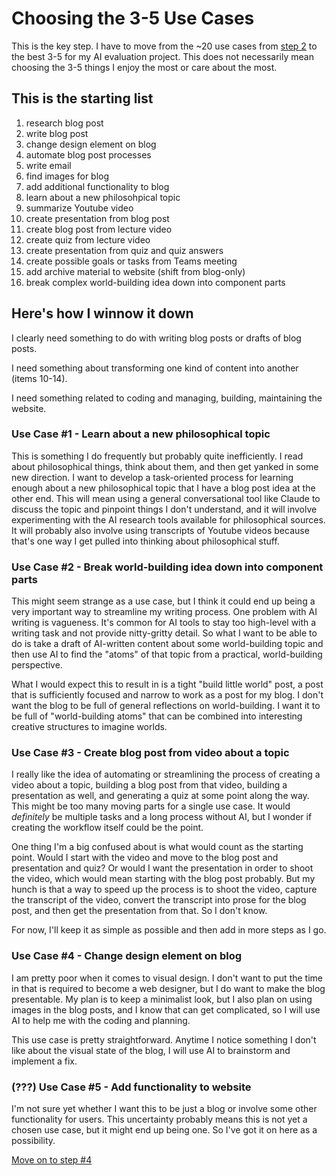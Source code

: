 # Choosing the 3-5 Use Cases

This is the key step. I have to move from the ~20 use cases from [step 2](step-2.md) to the best 3-5 for my AI evaluation project. This does not necessarily mean choosing the 3-5 things I enjoy the most or care about the most.

## This is the starting list

1. research blog post
2. write blog post
3. change design element on blog
4. automate blog post processes
5. write email
6. find images for blog
7. add additional functionality to blog
8. learn about a new philosohpical topic
9. summarize Youtube video
10. create presentation from blog post
11. create blog post from lecture video
12. create quiz from lecture video
13. create presentation from quiz and quiz answers
14. create possible goals or tasks from Teams meeting
15. add archive material to website (shift from blog-only)
16. break complex world-building idea down into component parts

## Here's how I winnow it down

I clearly need something to do with writing blog posts or drafts of blog posts.

I need something about transforming one kind of content into another (items 10-14).

I need something related to coding and managing, building, maintaining the website.


### Use Case #1 - Learn about a new philosophical topic

This is something I do frequently but probably quite inefficiently. I read about philosophical things, think about them, and then get yanked in some new direction. I want to develop a task-oriented process for learning enough about a new philosophical topic that I have a blog post idea at the other end. This will mean using a general conversational tool like Claude to discuss the topic and pinpoint things I don't understand, and it will involve experimenting with the AI research tools available for philosophical sources. It will probably also involve using transcripts of Youtube videos because that's one way I get pulled into thinking about philosophical stuff.


### Use Case #2 - Break world-building idea down into component parts

This might seem strange as a use case, but I think it could end up being a very important way to streamline my writing process. One problem with AI writing is vagueness. It's common for AI tools to stay too high-level with a writing task and not provide nitty-gritty detail. So what I want to be able to do is take a draft of AI-written content about some world-building topic and then use AI to find the "atoms" of that topic from a practical, world-building perspective.

What I would expect this to result in is a tight "build little world" post, a post that is sufficiently focused and narrow to work as a post for my blog. I don't want the blog to be full of general reflections on world-building. I want it to be full of "world-building atoms" that can be combined into interesting creative structures to imagine worlds.


### Use Case #3 - Create blog post from video about a topic

I really like the idea of automating or streamlining the process of creating a video about a topic, building a blog post from that video, building a presentation as well, and generating a quiz at some point along the way. This might be too many moving parts for a single use case. It would _definitely_ be multiple tasks and a long process without AI, but I wonder if creating the workflow itself could be the point.

One thing I'm a big confused about is what would count as the starting point. Would I start with the video and move to the blog post and presentation and quiz? Or would I want the presentation in order to shoot the video, which would mean starting with the blog post probably. But my hunch is that a way to speed up the process is to shoot the video, capture the transcript of the video, convert the transcript into prose for the blog post, and then get the presentation from that. So I don't know.

For now, I'll keep it as simple as possible and then add in more steps as I go.


### Use Case #4 - Change design element on blog

I am pretty poor when it comes to visual design. I don't want to put the time in that is required to become a web designer, but I do want to make the blog presentable. My plan is to keep a minimalist look, but I also plan on using images in the blog posts, and I know that can get complicated, so I will use AI to help me with the coding and planning.

This use case is pretty straightforward. Anytime I notice something I don't like about the visual state of the blog, I will use AI to brainstorm and implement a fix.


### (???) Use Case #5 - Add functionality to website

I'm not sure yet whether I want this to be just a blog or involve some other functionality for users. This uncertainty probably means this is not yet a chosen use case, but it might end up being one. So I've got it on here as a possibility.


[Move on to step #4](step-4.md)

